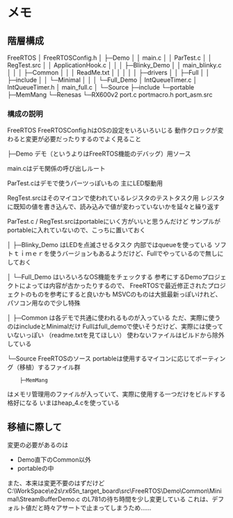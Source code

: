 # メモ
## 階層構成

FreeRTOS
│  FreeRTOSConfig.h
│
├─Demo
│  │  main.c
│  │  ParTest.c
│  │  RegTest.src
│  │  ApplicationHook.c
│  │
│  ├─Blinky_Demo
│  │      main_blinky.c
│  │
│  ├─Common
│  │  │  ReadMe.txt
│  │  │
│  │  ├─drivers
│  │  ├─Full
│  │  ├─include
│  │  └─Minimal
│  │
│  └─Full_Demo
│          IntQueueTimer.c
│          IntQueueTimer.h
│          main_full.c
│
└─Source
    ├─include
    └─portable
        ├─MemMang
        └─Renesas
            └─RX600v2
                    port.c
                    portmacro.h
                    port_asm.src

### 構成の説明

FreeRTOS
FreeRTOSConfig.hはOSの設定をいろいろいじる
動作クロックが変わると変更が必要だったりするのでよく見ること

├─Demo
デモ（というよりはFreeRTOS機能のデバッグ）用ソース

main.cはデモ関係の呼び出しルート

ParTest.cはデモで使うパーツっぽいもの
主にLED駆動用

RegTest.srcはそのマイコンで使われているレジスタのテストタスク用
レジスタに既知の値を書き込んで、読み込みで値が変わっていないかを延々と繰り返す

ParTest.c / RegTest.srcはportableにいく方がいいと思うんだけど
サンプルがportableに入れていないので、こっちに置いておく

│  ├─Blinky_Demo
はLEDを点滅させるタスク
内部ではqueueを使っている
ソフトｔｉｍｅｒを使うバージョンもあるようだけど、Fullでやっているので無しにしておく

│  └─Full_Demo
はいろいろなOS機能をチェックする
参考にするDemoプロジェクトによっては内容が古かったりするので、
FreeRTOSで最近修正されたプロジェクトのものを参考にすると良いかも
MSVCのものは大抵最新っぽいけれど、パソコン用なので少し特殊

│  ├─Common
は各デモで共通に使われるものが入っている
ただ、実際に使うのはincludeとMinimalだけ
Fullはfull_demoで使いそうだけど、実際には使っていないっぽい
（readme.txtを見てほしい）
使わないファイルはビルドから除外している

└─Source
FreeRTOSのソース
portableは使用するマイコンに応じてポーティング（移植）するファイル群

        ├─MemMang
はメモリ管理用のファイルが入っていて、実際に使用する一つだけをビルドする格好になる
いまはheap_4.cを使っている

## 移植に際して
変更の必要があるのは
- Demo直下のCommon以外
- portableの中

また、本来は変更不要のはずだけど
C:\WorkSpace\e2s\rx65n_target_board\src\FreeRTOS\Demo\Common\Minimal\StreamBufferDemo.c
のL781の待ち時間を少し変更している
これは、デフォルト値だと時々アサートで止まってしまうため……

